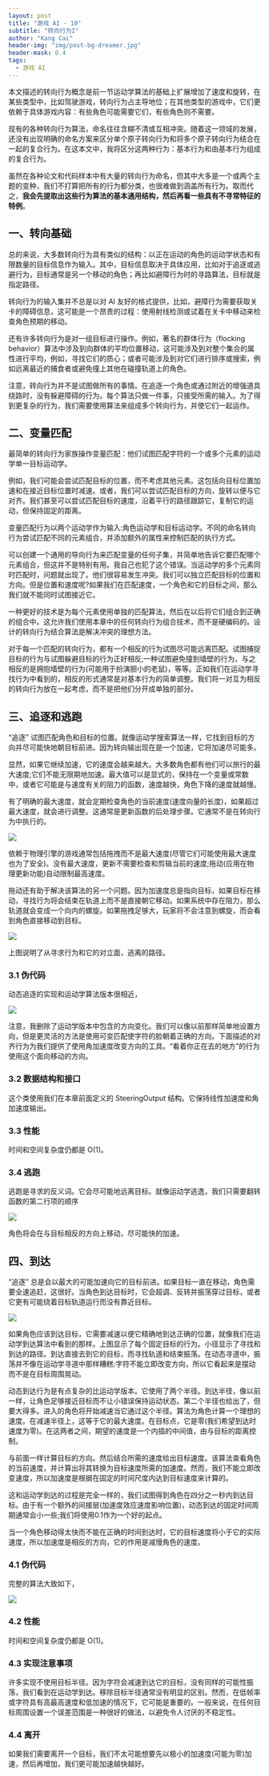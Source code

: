 ```yaml
---
layout: post
title: "游戏 AI - 10"
subtitle: "转向行为I"
author: "Kang Cai"
header-img: "img/post-bg-dreamer.jpg"
header-mask: 0.4
tags:
  - 游戏 AI
---
```


本文描述的转向行为概念是前一节运动学算法的基础上扩展增加了速度和旋转，在某些类型中，比如驾驶游戏，转向行为占主导地位；在其他类型的游戏中，它们更依赖于具体游戏内容：有些角色可能需要它们，有些角色则不需要。

现有的各种转向行为算法，命名往往含糊不清或互相冲突。随着这一领域的发展，还没有出现明确的命名方案来区分单个原子转向行为和将多个原子转向行为结合在一起的复合行为。在这本文中，我将区分这两种行为：基本行为和由基本行为组成的复合行为。

虽然在各种论文和代码样本中有大量的转向行为命名，但其中大多是一个或两个主题的变种，我们不打算把所有的行为都分类，也很难做到涵盖所有行为。取而代之，**我会先提取出这些行为算法的基本通用结构，然后再看一些具有不寻常特征的特例**。

## 一、转向基础

总的来说，大多数转向行为具有类似的结构：以正在运动的角色的运动学状态和有限数量的目标信息作为输入。其中，目标信息取决于具体应用，比如对于追逐或逃避行为，目标通常是另一个移动的角色；再比如避障行为时的寻路算法，目标就是指定路径。

转向行为的输入集并不总是以对 AI 友好的格式提供，比如，避障行为需要获取关卡的障碍信息，这可能是一个昂贵的过程：使用射线检测或试着在关卡中移动来检查角色预期的移动。

还有许多转向行为是对一组目标进行操作。例如，著名的群体行为（flocking behavior）算法中涉及到向群体的平均位置移动，这可能涉及到对整个集合的属性进行平均，例如，寻找它们的质心；或者可能涉及到对它们进行排序或搜索，例如远离最近的捕食者或避免撞上其他在碰撞轨道上的角色。

注意，转向行为并不是试图做所有的事情。在追逐一个角色或通过附近的增强道具绕路时，没有躲避障碍的行为。每个算法只做一件事，只接受所需的输入。为了得到更复杂的行为，我们需要使用算法来组成多个转向行为，并使它们一起运作。

## 二、变量匹配

最简单的转向行为家族操作变量匹配：他们试图匹配字符的一个或多个元素的运动学单一目标运动学。

例如，我们可能会尝试匹配目标的位置，而不考虑其他元素。这包括向目标位置加速和在接近目标位置时减速。或者，我们可以尝试匹配目标的方向，旋转以便与它对齐。我们甚至可以尝试匹配目标的速度，沿着平行的路径跟踪它，复制它的运动，但保持固定的距离。

变量匹配行为以两个运动学作为输入:角色运动学和目标运动学。不同的命名转向行为尝试匹配不同的元素组合，并添加额外的属性来控制匹配的执行方式。

可以创建一个通用的导向行为来匹配变量的任何子集，并简单地告诉它要匹配哪个元素组合，但这并不是特别有用。我自己也犯了这个错误。当运动学的多个元素同时匹配时，问题就出现了。他们很容易发生冲突。我们可以独立匹配目标的位置和方向。但是位置和速度呢?如果我们在匹配速度，一个角色和它的目标之间，那么我们就不能同时试图接近它。

一种更好的技术是为每个元素使用单独的匹配算法，然后在以后将它们组合到正确的组合中。这允许我们使用本章中的任何转向行为组合技术，而不是硬编码的。设计的转向行为结合算法是解决冲突的理想方法。

对于每一个匹配的转向行为，都有一个相反的行为试图尽可能远离匹配。试图捕捉目标的行为与试图躲避目标的行为正好相反;一种试图避免撞到墙壁的行为，与之相反的是拥抱墙壁的行为(可能用于扮演胆小的老鼠)，等等。正如我们在运动学寻找行为中看到的，相反的形式通常是对基本行为的简单调整。我们将一对互为相反的转向行为放在一起考虑，而不是把他们分开成单独的部分。

## 三、追逐和逃跑

“追逐” 试图匹配角色和目标的位置。就像运动学搜索算法一样，它找到目标的方向并尽可能快地朝目标前进。因为转向输出现在是一个加速，它将加速尽可能多。

显然，如果它继续加速，它的速度会越来越大。大多数角色都有他们可以旅行的最大速度;它们不能无限期地加速。最大值可以是显式的，保持在一个变量或常数中，或者它可能是与速度有关的阻力的函数，速度越快，角色下降的速度就越慢。

有了明确的最大速度，就会定期检查角色的当前速度(速度向量的长度)，如果超过最大速度，就会进行调整。这通常是更新函数的后处理步骤。它通常不是在转向行为中执行的。

<img src="https://kangcai.github.io/img/in-post/post-gameai/10.1.PNG"/>

依赖于物理引擎的游戏通常包括拖拽而不是最大速度(尽管它们可能使用最大速度也为了安全)。没有最大速度，更新不需要检查和剪辑当前的速度;拖动(应用在物理更新功能)自动限制最高速度。

拖动还有助于解决该算法的另一个问题。因为加速度总是指向目标，如果目标在移动，寻找行为将会结束在轨道上而不是直接朝它移动。如果系统中存在阻力，那么轨道就会变成一个向内的螺旋。如果拖拽足够大，玩家将不会注意到螺旋，而会看到角色直接移动到目标。

<img src="https://kangcai.github.io/img/in-post/post-gameai/10.2.PNG"/>

上图说明了从寻求行为和它的对立面，逃离的路径。

### 3.1 伪代码

动态追逐的实现和运动学算法版本很相近，

<img src="https://kangcai.github.io/img/in-post/post-gameai/10.3.PNG"/>

注意，我删除了运动学版本中包含的方向变化。我们可以像以前那样简单地设置方向，但是更灵活的方法是使用可变匹配使字符的脸朝着正确的方向。下面描述的对齐行为为我们提供了使用角加速度改变方向的工具。“看着你正在去的地方”的行为使用这个面向移动的方向。

### 3.2 数据结构和接口

这个类使用我们在本章前面定义的 SteeringOutput 结构。它保持线性加速度和角加速度输出。

### 3.3 性能

时间和空间复杂度仍都是 O(1)。

### 3.4 逃跑

逃跑是寻求的反义词。它会尽可能地远离目标。就像运动学逃逸，我们只需要翻转函数的第二行项的顺序

<img src="https://kangcai.github.io/img/in-post/post-gameai/10.4.PNG"/>

角色将会在与目标相反的方向上移动，尽可能快的加速。

## 四、到达

“追逐” 总是会以最大的可能加速向它的目标前进。如果目标一直在移动，角色需要全速追赶，这很好。当角色到达目标时，它会超调、反转并振荡穿过目标，或者它更有可能绕着目标轨道运行而没有靠近目标。

<img src="https://kangcai.github.io/img/in-post/post-gameai/10.5.PNG"/>

如果角色应该到达目标，它需要减速以便它精确地到达正确的位置，就像我们在运动学到达算法中看到的那样。上图显示了每个固定目标的行为。小径显示了寻找和到达的路径。到达直接去到它的目标，而寻找轨道和结束振荡。在动态寻道中，振荡并不像在运动学寻道中那样糟糕:字符不能立即改变方向，所以它看起来是摆动而不是在目标周围晃动。

动态到达行为是有点复杂的比运动学版本。它使用了两个半径。到达半径，像以前一样，让角色足够接近目标而不让小错误保持运动状态。第二个半径也给出了，但要大得多。进入的角色将开始减速当它通过这个半径。算法为角色计算一个理想的速度。在减速半径上，这等于它的最大速度。在目标点，它是零(我们希望到达时速度为零)。在这两者之间，期望的速度是一个内插的中间值，由与目标的距离控制。

与前面一样计算目标的方向。然后结合所需的速度给出目标速度。该算法查看角色的当前速度，并计算出将其转换为目标速度所需的加速度。然而，我们不能立即改变速度，所以加速度是根据在固定的时间尺度内达到目标速度来计算的。

这和运动学到达的过程是完全一样的，我们试图得到角色在四分之一秒内到达目标。由于有一个额外的间接层(加速度效应速度影响位置)，动态到达的固定时间周期通常会小一些;我们将使用0.1作为一个好的起点。

当一个角色移动得太快而不能在正确的时间到达时，它的目标速度将小于它的实际速度，所以加速度是相反的方向，它的作用是减慢角色的速度。

### 4.1 伪代码

完整的算法大致如下，

<img src="https://kangcai.github.io/img/in-post/post-gameai/10.6.PNG"/>

### 4.2 性能

时间和空间复杂度仍都是 O(1)。

### 4.3 实现注意事项

许多实现不使用目标半径。因为字符会减速到达它的目标，没有同样的可能性振荡，我们看到在运动学到达。移除目标半径通常没有明显的区别。然而，在低帧率或字符具有高最高速度和低加速的情况下，它可能是重要的。一般来说，在任何目标周围设置一个误差范围是一种很好的做法，以避免令人讨厌的不稳定性。

### 4.4 离开

如果我们需要离开一个目标，我们不太可能想要先以极小的加速度(可能为零)加速，然后再增加，我们更可能加速越快越好。